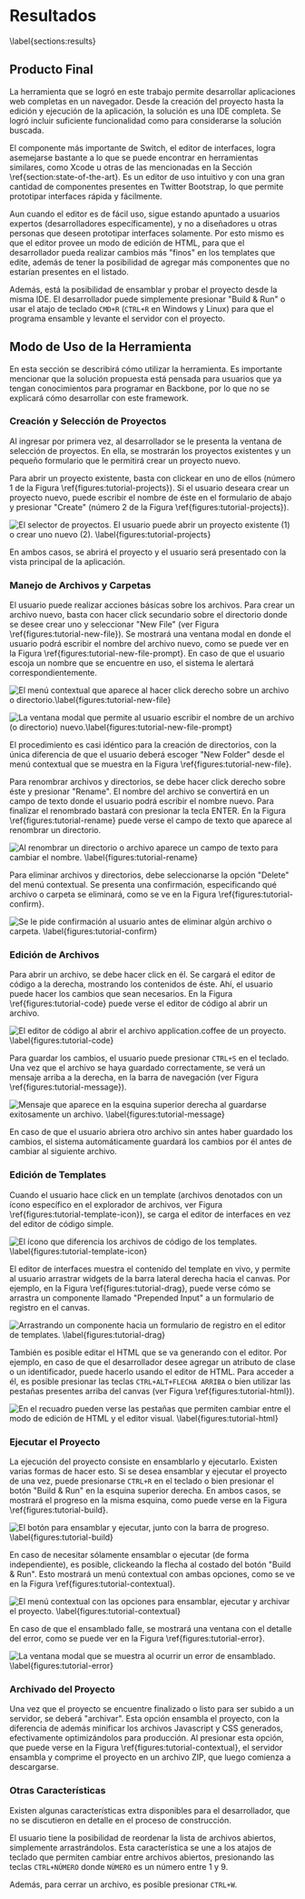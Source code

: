 # Resultados

\label{sections:results}

## Producto Final

La herramienta que se logró en este trabajo permite desarrollar aplicaciones web completas en un navegador. Desde la creación del proyecto hasta la edición y ejecución de la aplicación, la solución es una IDE completa. Se logró incluir suficiente funcionalidad como para considerarse la solución buscada. 

El componente más importante de Switch, el editor de interfaces, logra asemejarse bastante a lo que se puede encontrar en herramientas similares, como Xcode u otras de las mencionadas en la Sección \ref{section:state-of-the-art}. Es un editor de uso intuitivo y con una gran cantidad de componentes presentes en Twitter Bootstrap, lo que permite prototipar interfaces rápida y fácilmente.

Aun cuando el editor es de fácil uso, sigue estando apuntado a usuarios expertos (desarrolladores específicamente), y no a diseñadores u otras personas que deseen prototipar interfaces solamente. Por esto mismo es que el editor provee un modo de edición de HTML, para que el desarrollador pueda realizar cambios más "finos" en los templates que edite, además de tener la posibilidad de agregar más componentes que no estarían presentes en el listado.

Además, está la posibilidad de ensamblar y probar el proyecto desde la misma IDE. El desarrollador puede simplemente presionar "Build & Run" o usar el atajo de teclado `CMD+R` (`CTRL+R` en Windows y Linux) para que el programa ensamble y levante el servidor con el proyecto.

## Modo de Uso de la Herramienta

En esta sección se describirá cómo utilizar la herramienta. Es importante mencionar que la solución propuesta está pensada para usuarios que ya tengan conocimientos para programar en Backbone, por lo que no se explicará cómo desarrollar con este framework.

### Creación y Selección de Proyectos

Al ingresar por primera vez, al desarrollador se le presenta la ventana de selección de proyectos. En ella, se mostrarán los proyectos existentes y un pequeño formulario que le permitirá crear un proyecto nuevo.

Para abrir un proyecto existente, basta con clickear en uno de ellos (número 1 de la Figura \ref{figures:tutorial-projects}). Si el usuario deseara crear un proyecto nuevo, puede escribir el nombre de éste en el formulario de abajo y presionar "Create" (número 2 de la Figura \ref{figures:tutorial-projects}).

![El selector de proyectos. El usuario puede abrir un proyecto existente (1) o crear uno nuevo (2). \label{figures:tutorial-projects}](figures/tutorial-projects.png)

En ambos casos, se abrirá el proyecto y el usuario será presentado con la vista principal de la aplicación.

### Manejo de Archivos y Carpetas

El usuario puede realizar acciones básicas sobre los archivos. Para crear un archivo nuevo, basta con hacer click secundario sobre el directorio donde se desee crear uno y seleccionar "New File" (ver Figura \ref{figures:tutorial-new-file}). Se mostrará una ventana modal en donde el usuario podrá escribir el nombre del archivo nuevo, como se puede ver en la Figura \ref{figures:tutorial-new-file-prompt}. En caso de que el usuario escoja un nombre que se encuentre en uso, el sistema le alertará correspondientemente.

![El menú contextual que aparece al hacer click derecho sobre un archivo o directorio.\label{figures:tutorial-new-file}](figures/tutorial-new-file.png)

![La ventana modal que permite al usuario escribir el nombre de un archivo (o directorio) nuevo.\label{figures:tutorial-new-file-prompt}](figures/tutorial-new-file-prompt.png)

El procedimiento es casi idéntico para la creación de directorios, con la única diferencia de que el usuario deberá escoger "New Folder" desde el menú contextual que se muestra en la Figura \ref{figures:tutorial-new-file}.

Para renombrar archivos y directorios, se debe hacer click derecho sobre éste y presionar "Rename". El nombre del archivo se convertirá en un campo de texto donde el usuario podrá escribir el nombre nuevo. Para finalizar el renombrado bastará con presionar la tecla ENTER. En la Figura \ref{figures:tutorial-rename} puede verse el campo de texto que aparece al renombrar un directorio.

![Al renombrar un directorio o archivo aparece un campo de texto para cambiar el nombre. \label{figures:tutorial-rename}](figures/tutorial-rename.png)

Para eliminar archivos y directorios, debe seleccionarse la opción "Delete" del menú contextual. Se presenta una confirmación, especificando qué archivo o carpeta se eliminará, como se ve en la Figura \ref{figures:tutorial-confirm}.

![Se le pide confirmación al usuario antes de eliminar algún archivo o carpeta. \label{figures:tutorial-confirm}](figures/tutorial-confirm.png)

### Edición de Archivos

Para abrir un archivo, se debe hacer click en él. Se cargará el editor de código a la derecha, mostrando los contenidos de éste. Ahí, el usuario puede hacer los cambios que sean necesarios. En la Figura \ref{figures:tutorial-code} puede verse el editor de código al abrir un archivo.

![El editor de código al abrir el archivo `application.coffee` de un proyecto. \label{figures:tutorial-code}](figures/tutorial-code.png)

Para guardar los cambios, el usuario puede presionar `CTRL+S` en el teclado. Una vez que el archivo se haya guardado correctamente, se verá un mensaje arriba a la derecha, en la barra de navegación (ver Figura \ref{figures:tutorial-message}).

![Mensaje que aparece en la esquina superior derecha al guardarse exitosamente un archivo. \label{figures:tutorial-message}](figures/tutorial-message.png)

En caso de que el usuario abriera otro archivo sin antes haber guardado los cambios, el sistema automáticamente guardará los cambios por él antes de cambiar al siguiente archivo.

### Edición de Templates

Cuando el usuario hace click en un template (archivos denotados con un ícono específico en el explorador de archivos, ver Figura \ref{figures:tutorial-template-icon}), se carga el editor de interfaces en vez del editor de código simple.

![El ícono que diferencia los archivos de código de los templates. \label{figures:tutorial-template-icon}](figures/tutorial-template-icon.png)

El editor de interfaces muestra el contenido del template en vivo, y permite al usuario arrastrar widgets de la barra lateral derecha hacia el canvas. Por ejemplo, en la Figura \ref{figures:tutorial-drag}, puede verse cómo se arrastra un componente llamado "Prepended Input" a un formulario de registro en el canvas.

![Arrastrando un componente hacia un formulario de registro en el editor de templates. \label{figures:tutorial-drag}](figures/tutorial-drag.png)

También es posible editar el HTML que se va generando con el editor. Por ejemplo, en caso de que el desarrollador desee agregar un atributo de clase o un identificador, puede hacerlo usando el editor de HTML. Para acceder a él, es posible presionar las teclas `CTRL+ALT+FLECHA ARRIBA` o bien utilizar las pestañas presentes arriba del canvas (ver Figura \ref{figures:tutorial-html}).

![En el recuadro pueden verse las pestañas que permiten cambiar entre el modo de edición de HTML y el editor visual. \label{figures:tutorial-html}](figures/tutorial-html.png)

### Ejecutar el Proyecto

La ejecución del proyecto consiste en ensamblarlo y ejecutarlo. Existen varias formas de hacer esto. Si se desea ensamblar y ejecutar el proyecto de una vez, puede presionarse `CTRL+R` en el teclado o bien presionar el botón "Build & Run" en la esquina superior derecha. En ambos casos, se mostrará el progreso en la misma esquina, como puede verse en la Figura \ref{figures:tutorial-build}.

![El botón para ensamblar y ejecutar, junto con la barra de progreso. \label{figures:tutorial-build}](figures/tutorial-build.png)

En caso de necesitar sólamente ensamblar o ejecutar (de forma independiente), es posible, clickeando la flecha al costado del botón "Build & Run". Esto mostrará un menú contextual con ambas opciones, como se ve en la Figura \ref{figures:tutorial-contextual}.

![El menú contextual con las opciones para ensamblar, ejecutar y archivar el proyecto. \label{figures:tutorial-contextual}](figures/tutorial-contextual.png)

En caso de que el ensamblado falle, se mostrará una ventana con el detalle del error, como se puede ver en la Figura \ref{figures:tutorial-error}.

![La ventana modal que se muestra al ocurrir un error de ensamblado. \label{figures:tutorial-error}](figures/tutorial-error.png)

### Archivado del Proyecto

Una vez que el proyecto se encuentre finalizado o listo para ser subido a un servidor, se deberá "archivar". Esta opción ensambla el proyecto, con la diferencia de además minificar los archivos Javascript y CSS generados, efectivamente optimizándolos para producción. Al presionar esta opción, que puede verse en la Figura \ref{figures:tutorial-contextual}, el servidor ensambla y comprime el proyecto en un archivo ZIP, que luego comienza a descargarse.

### Otras Características

Existen algunas características extra disponibles para el desarrollador, que no se discutieron en detalle  en el proceso de construcción.

El usuario tiene la posibilidad de reordenar la lista de archivos abiertos, simplemente arrastrándolos. Esta característica se une a los atajos de teclado que permiten cambiar entre archivos abiertos, presionando las teclas `CTRL+NÚMERO` donde `NÚMERO` es un número entre 1 y 9.

Además, para cerrar un archivo, es posible presionar `CTRL+W`.

<!--
## Criterios de Evaluación

La idea original de este proyecto era facilitar la creación de interfaces y ahorrar el tiempo que se invierte en su creación. La evaluación de la herramienta se basará en esto. Se crearán distintas interfaces, como formularios, tablas o paneles de información, y se medirá cuánto tiempo se requiere para crear tales interfaces usando Switch y codificándolas directamente.

Esto permitirá medir diferentes factores que influyen. Por un lado, la facilidad que entrega el "arrastrar y soltar" de componentes, y, por otro lado, qué tanto influye la memoria del desarrollador al momento de codificar interfaces (considerando que se usa Twitter Bootstrap).

Es importante mencionar que al momento de utilizar Switch para crear las interfaces, también se podrá utilizar el editor de HTML (pues el poder utilizar este editor además del editor visual es considerado una característica), mientras que al crearlas con HTML sólo se podrá utilizar un editor de texto, y no el editor visual.

Los ejemplos de uso que se usarán para la medición serán los siguientes:

- Un formulario de ingreso
- Una tabla de usuarios
- Un panel de información que consista de varias tablas

## Resultado de la Evaluación

Para el primer caso, el formulario de ingreso se logró lo que se muestra en la Figura \ref{figures:login-form}. El tiempo que se requirió para construir este modelo fue de aproximadamente **3 minutos**. Construir lo mismo manualmente tomó aproximadamente **5 minutos**.

![El formulario de ingreso construido usando el editor visual \label{figures:login-form}](figures/login-form-switch.png)

Para el segundo caso, se logró construir la tabla que se muestra en la Figura \ref{figures:table-switch}. Utilizando Switch, se pudo construir la tabla en tan sólo **2.5 minutos**, mientras que construirla sólo con código tomó **3.5 minutos**.

![La tabla que se construyó con el editor \label{figures:table-switch}](figures/table-switch.png)

La idea del panel de información es que contenga varias tablas con diferentes tipos de información y formularios varios. Construir el panel usando Switch tomó aproximadamente unos **9 minutos**, mientras que manualmente tomó **14 minutos**. El resultado se puede apreciar en la Figura \ref{figures:dashboard}.

![El panel de información o "dashboard" que se logró \label{figures:dashboard}](figures/dashboard.png)

En el Cuadro \ref{table:times} se resumen los tiempos invertidos en la construcción de cada una de las interfaces.

+------------------------+-------------------+--------------------+
| Caso de Ejemplo        | Tiempo con Switch | Tiempo Manualmente |
+========================+===================+====================+
| Formulario de Ingreso  | 3 minutos         | 5 minutos          |
+------------------------+-------------------+--------------------+
| Tabla de Usuarios      | 2.5 minutos       | 3.5 minutos        |
+------------------------+-------------------+--------------------+
| Panel de Información   | 9 minutos         | 14 minutos         |
+------------------------+-------------------+--------------------+

: Resumen de tiempos en la creación de diferentes ejemplos \label{table:times}

Puede verse que hay un ahorro considerable de tiempo en varias de las interfaces, y, obviamente, mientras más complejo sea lo que se quiere construir, más tiempo es el que se ahorra.

Cabe mencionar, que al construir las interfaces manualmente, el autor tiene práctica al construir interfaces con Twitter Bootstrap, por lo que podría darse que en casos reales el ahorro sea mayor aún.
-->